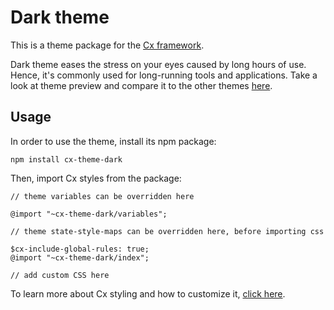 # Dark theme

This is a theme package for the [Cx framework](http://cx.codaxy.com/).

Dark theme eases the stress on your eyes caused by long hours of use. 
Hence, it's commonly used for long-running tools and applications.
Take a look at theme preview and compare it to the other themes [here](http://cx.codaxy.com/v/master/themes/).

## Usage

In order to use the theme, install its npm package:

```
npm install cx-theme-dark
```
Then, import Cx styles from the package:
```
// theme variables can be overridden here

@import "~cx-theme-dark/variables";

// theme state-style-maps can be overridden here, before importing css 

$cx-include-global-rules: true;
@import "~cx-theme-dark/index";

// add custom CSS here
```
To learn more about Cx styling and how to customize it, 
[click here](http://cx.codaxy.com/v/master/docs/concepts/css).
